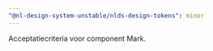 ```yaml
---
"@nl-design-system-unstable/nlds-design-tokens": minor
---
```


Acceptatiecriteria voor component Mark.
